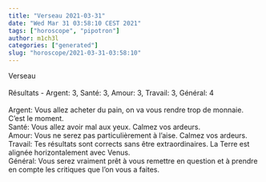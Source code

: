 ```yaml
---
title: "Verseau 2021-03-31"
date: "Wed Mar 31 03:58:10 CEST 2021"
tags: ["horoscope", "pipotron"]
author: m1ch3l
categories: ["generated"]
slug: "horoscope/2021-03-31-03:58:10"
---
```


Verseau<br>
<br>
Résultats - Argent: 3, Santé: 3, Amour: 3, Travail: 3, Général: 4<br>
<br>
Argent:  Vous allez acheter du pain, on va vous rendre trop de monnaie. C’est le moment.<br>
Santé:   Vous allez avoir mal aux yeux. Calmez vos ardeurs.<br>
Amour:   Vous ne serez pas particulièrement à l’aise. Calmez vos ardeurs.<br>
Travail: Tes résultats sont corrects sans être extraordinaires. La Terre est alignée horizontalement avec Venus.<br>
Général: Vous serez vraiment prêt à vous remettre en question et à prendre en compte les critiques que l’on vous a faites.<br>
